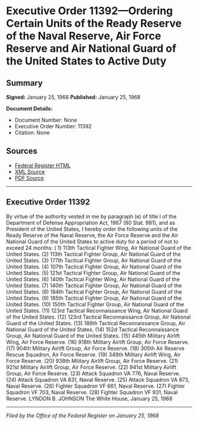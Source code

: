 # Executive Order 11392—Ordering Certain Units of the Ready Reserve of the Naval Reserve, Air Force Reserve and Air National Guard of the United States to Active Duty

## Summary

**Signed:** January 25, 1968
**Published:** January 25, 1968

**Document Details:**
- Document Number: None
- Executive Order Number: 11392
- Citation: None

## Sources
- [Federal Register HTML](https://www.presidency.ucsb.edu/documents/executive-order-11392-ordering-certain-units-the-ready-reserve-the-naval-reserve-air-force)
- [XML Source](None)
- [PDF Source](None)

---

## Executive Order 11392

By virtue of the authority vested in me by paragraph (e) of title I of the Department of Defense Appropriation Act, 1967 (80 Stat. 981), and as President of the United States, I hereby order the following units of the Ready Reserve of the Naval Reserve, the Air Force Reserve and the Air National Guard of the United States to active duty for a period of not to exceed 24 months:
( 1) 113th Tactical Fighter Wing, Air National Guard of the United States.
    (2) 113th Tactical Fighter Group, Air National Guard of the United States.
    (3) 177th Tactical Fighter Group, Air National Guard of the United States.
    (4) 107th Tactical Fighter Group, Air National Guard of the United States.
    (5) 121st Tactical Fighter Group, Air National Guard of the United States.
    (6) 140th Tactical Fighter Wing, Air National Guard of the United States.
    (7) 140th Tactical Fighter Group, Air National Guard of the United States.
    (8) 184th Tactical Fighter Group, Air National Guard of the United States.
    (9) 185th Tactical Fighter Group, Air National Guard of the United States.
    (10) 150th Tactical Fighter Group, Air National Guard of the United States.
    (11) 123rd Tactical Reconnaissance Wing, Air National Guard of the United States.
    (12) 123rd Tactical Reconnaissance Group, Air National Guard of the United States.
    (13) 189th Tactical Reconnaissance Group, Air National Guard of the United States.
    (14) 152d Tactical Reconnaissance Group, Air National Guard of the United States.
    (15) 445th Military Airlift Wing, Air Force Reserve.
    (16) 918th Military Airlift Group, Air Force Reserve.
    (17) 904th Military Airlift Group, Air Force Reserve.
    (18) 305th Air Reserve Rescue Squadron, Air Force Reserve.
    (19) 349th Military Airlift Wing, Air Force Reserve.
    (20) 938th Military Airlift Group, Air Force Reserve.
    (21) 921st Military Airlift Group, Air Force Reserve.
    (22) 941st Military Airlift Group, Air Force Reserve.
    (23) Attack Squadron VA 776, Naval Reserve.
    (24) Attack Squadron VA 831, Naval Reserve.
    (25) Attack Squadron VA 873, Naval Reserve.
    (26) Fighter Squadron VF 661, Naval Reserve.
    (27) Fighter Squadron VF 703, Naval Reserve.
    (28) Fighter Squadron VF 931, Naval Reserve.
LYNDON B. JOHNSON
The White House,
January 25, 1968

---

*Filed by the Office of the Federal Register on January 25, 1968*
